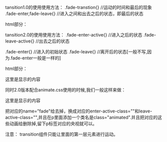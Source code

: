 tansition1.0的使用使用方法：
.fade-transtion{}  //运动的时间和最后的现象
.fade-enter,fade-leave{}   //进入之间和出去之后的状态，即最后的状态

html部分：
<div transition="fade">

</div>



tansition2.0的使用使用方法：
.fade-enter-active{}  //进入之后的状态
.fade-leave-active{}  //出去之后的状态

.fade-enter{}  //进入的初始状态
.fade-leave{}  //离开后的状态[一般不写,因为.fade-enter一般是一样的]

html部分：
<transition name="fade">
	<p>这里是显示的内容</p>
</transition>


同时2.0版本配合animate.css使用的时候,我们一般这样来做：
<transition  enter-active-class="bounceInLeft" leave-active-class="bounceOutLeft">
	<p class="animated">这里是显示的内容</p>
</transition>
把对应的name="fade"给去掉，换成对应的enter-active-class=""和leave-active-class="",并且在p里面添加一个类名是class="animated".并且把对应的这些动画给删除掉,留下p标签对应的央视就可以。

注意：
transition组件只能让里面的第一层元素进行运动。
